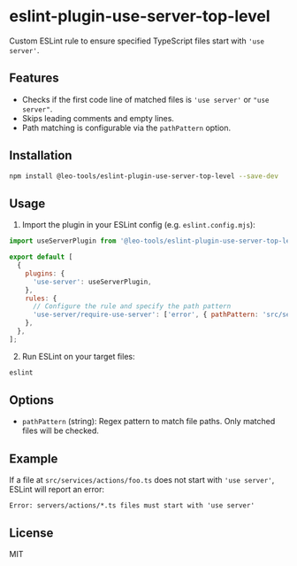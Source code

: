 # eslint-plugin-use-server-top-level

Custom ESLint rule to ensure specified TypeScript files start with `'use server'`.

## Features
- Checks if the first code line of matched files is `'use server'` or `"use server"`.
- Skips leading comments and empty lines.
- Path matching is configurable via the `pathPattern` option.

## Installation

```bash
npm install @leo-tools/eslint-plugin-use-server-top-level --save-dev
```

## Usage

1. Import the plugin in your ESLint config (e.g. `eslint.config.mjs`):

```js
import useServerPlugin from '@leo-tools/eslint-plugin-use-server-top-level';

export default [
  {
    plugins: {
      'use-server': useServerPlugin,
    },
    rules: {
      // Configure the rule and specify the path pattern
      'use-server/require-use-server': ['error', { pathPattern: 'src/services/actions/.*\\.ts$' }],
    },
  },
];
```

2. Run ESLint on your target files:

```bash
eslint
```

## Options
- `pathPattern` (string): Regex pattern to match file paths. Only matched files will be checked.

## Example
If a file at `src/services/actions/foo.ts` does not start with `'use server'`, ESLint will report an error:

```
Error: servers/actions/*.ts files must start with 'use server'
```

## License
MIT

